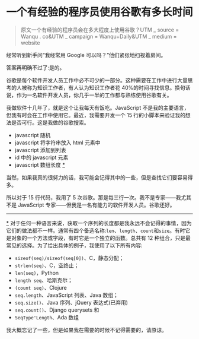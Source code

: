 # 一个有经验的程序员使用谷歌有多长时间

> 原文一个有经验的程序员会在多大程度上使用谷歌？UTM _ source = Wanqu . co&UTM _ campaign = Wanqu+Daily&UTM _ medium = website

经常听到新手问“我经常用 Google 可以吗？”他们紧张地扫视着房间。

答案再明确不过了:是的。

谷歌是每个软件开发人员工作中必不可少的一部分。这种需要在工作中进行大量思考的人被称为知识工作者，有人认为知识工作者花 40%的时间寻找信息。换句话说，作为一名软件开发人员，你几乎一半的工作都与熟练使用谷歌有关。

我做软件十几年了，就是这个让我每天有饭吃。JavaScript 不是我的主要语言，但我有时会在工作中使用它。最近，我需要开发一个 15 行的小脚本来验证我的想法是否可行。这是我做的谷歌搜索。

*   javascript 随机
*   javascript 将字符串放入 html 元素中
*   javascript 添加到列表
*   id 中的 javascript 元素
*   javascript 数组长度 [*](#fn1)

当然，如果我真的很努力的话，我可能会记得其中的一些，但是查找它们要容易得多。

所以对于 15 行代码，我用了 5 次谷歌。那是每三行一次。我不是专家——我尤其不是 JavaScript 专家——但我是一名有能力的软件开发人员。谷歌还好。

* * *

<footer>

[*](#rf1) 对于任何一种语言来说，获取一个序列的长度都是我永远不会记得的事情，因为它们的做法都不一样。通常有四个备选名称:`len`、`length`、`count`和`size`。有时它是对象的一个方法或字段，有时它是一个独立的函数。总共有 12 种组合，只是最常见的选择。为了给出具体的例子，我使用了以下所有内容:

*   `sizeof(seq)/sizeof(seq[0])`、C，静态分配；
*   `strlen(seq)`、C，空终止；
*   `len(seq)`，Python
*   `length seq`、哈斯克尔；
*   `(count seq)`、Clojure
*   `seq.length`、JavaScript 列表、Java 数组；
*   `seq.size()`、Java 序列、jQuery 表达式(已弃用)
*   `seq.count()`、Django querysets 和
*   `SeqType'Length`、Ada 数组

我大概忘记了一些，但是如果我在需要的时候不记得需要的，请原谅。

</footer>